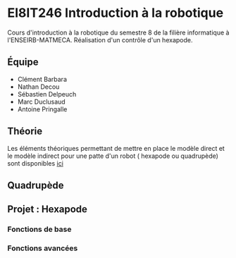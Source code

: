 # EI8IT246 Introduction à la robotique

Cours d'introduction à la robotique du semestre 8 de la filière informatique à l'ENSEIRB-MATMECA. Réalisation d'un
contrôle d'un hexapode.

## Équipe

+ Clément Barbara
+ Nathan Decou
+ Sébastien Delpeuch
+ Marc Duclusaud
+ Antoine Pringalle

## Théorie

Les éléments théoriques permettant de mettre en place le modèle direct et le modèle indirect pour une patte d'un robot (
hexapode ou quadrupède) sont disponibles [ici](https://sdelpeuch.github.io/assets/md/robotique/1/)

## Quadrupède 

## Projet : Hexapode 

### Fonctions de base 

### Fonctions avancées